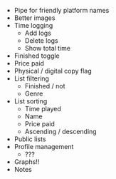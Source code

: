 - Pipe for friendly platform names
- Better images
- Time logging
  - Add logs
  - Delete logs
  - Show total time
- Finished toggle
- Price paid
- Physical / digital copy flag
- List filtering
  - Finished / not
  - Genre
- List sorting
  - Time played
  - Name
  - Price paid
  - Ascending / descending
- Public lists
- Profile management
  - ???
- Graphs!!
- Notes